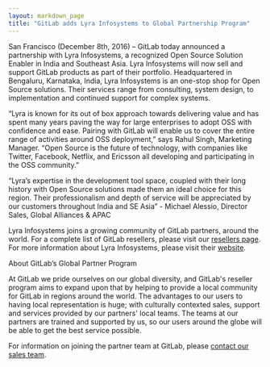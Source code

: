 ```yaml
---
layout: markdown_page
title: "GitLab adds Lyra Infosystems to Global Partnership Program"
---
```


San Francisco (December 8th, 2016) – GitLab today announced a partnership with Lyra Infosystems, a recognized Open Source Solution Enabler in India and Southeast Asia. Lyra Infosystems will now sell and support GitLab products as part of their portfolio. Headquartered in Bengaluru, Karnataka, India, Lyra Infosystems is an one-stop shop for Open Source solutions. Their services range from consulting, system design, to implementation and continued support for complex systems. 

“Lyra is known for its out of box approach towards delivering value and has spent many years paving the way for large enterprises to adopt OSS with confidence and ease. Pairing with GitLab will enable us to cover the entire range of activities around OSS deployment,” says Rahul Singh, Marketing Manager. “Open Source is the future of technology, with companies like Twitter, Facebook, Netflix, and Ericsson all developing and participating in the OSS community.”

“Lyra’s expertise in the development tool space, coupled with their long history with Open Source solutions made them an ideal choice for this region.  Their professionalism and depth of service will be appreciated by our customers throughout India and SE Asia” - Michael Alessio, Director Sales, Global Alliances & APAC

Lyra Infosystems joins a growing community of GitLab partners, around the world. For a complete list of GitLab resellers, please visit our [resellers page](https://about.gitlab.com/resellers/). For more information about Lyra Infosystems, please visit their [website](http://lyrainfo.com/).

About GitLab’s Global Partner Program

At GitLab we pride ourselves on our global diversity, and GitLab's reseller program aims to expand upon that by helping to provide a local community for GitLab in regions around the world. The advantages to our users to having local representation is huge; with culturally contexted sales, support and services provided by our partners' local teams. The teams at our partners are trained and supported by us, so our users around the globe will be able to get the best service possible.

For information on joining the partner team at GitLab, please [contact our sales team](Sales@GitLab.com).
